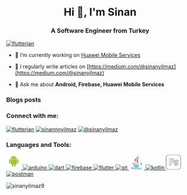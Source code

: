 <h1 align="center">Hi 👋, I'm Sinan</h1>
<h3 align="center">A Software Engineer from Turkey</h3>

<p align="left"> <a href="https://twitter.com/flutterian" target="blank"><img src="https://img.shields.io/twitter/follow/flutterian?logo=twitter&style=for-the-badge" alt="flutterian" /></a> </p>

- 🔭 I’m currently working on [Huawei Mobile Services](https://developer.huawei.com/consumer/en/)

- 📝 I regularly write articles on [https://medium.com/@sinanyilmaz](https://medium.com/@sinanyilmaz)

- 💬 Ask me about **Android, Firebase, Huawei Mobile Services**

### Blogs posts
<!-- BLOG-POST-LIST:START -->
<!-- BLOG-POST-LIST:END -->

<h3 align="left">Connect with me:</h3>
<p align="left">
<a href="https://twitter.com/flutterian" target="blank"><img align="center" src="https://cdn.jsdelivr.net/npm/simple-icons@3.0.1/icons/twitter.svg" alt="flutterian" height="30" width="40" /></a>
<a href="https://linkedin.com/in/sinannnyilmaz" target="blank"><img align="center" src="https://cdn.jsdelivr.net/npm/simple-icons@3.0.1/icons/linkedin.svg" alt="sinannnyilmaz" height="30" width="40" /></a>
<a href="https://medium.com/@sinanyilmaz" target="blank"><img align="center" src="https://cdn.jsdelivr.net/npm/simple-icons@3.0.1/icons/medium.svg" alt="@sinanyilmaz" height="30" width="40" /></a>
</p>

<h3 align="left">Languages and Tools:</h3>
<p align="left"> <a href="https://developer.android.com" target="_blank"> <img src="https://raw.githubusercontent.com/devicons/devicon/master/icons/android/android-original-wordmark.svg" alt="android" width="40" height="40"/> </a> <a href="https://www.arduino.cc/" target="_blank"> <img src="https://cdn.worldvectorlogo.com/logos/arduino-1.svg" alt="arduino" width="40" height="40"/> </a> <a href="https://dart.dev" target="_blank"> <img src="https://www.vectorlogo.zone/logos/dartlang/dartlang-icon.svg" alt="dart" width="40" height="40"/> </a> <a href="https://firebase.google.com/" target="_blank"> <img src="https://www.vectorlogo.zone/logos/firebase/firebase-icon.svg" alt="firebase" width="40" height="40"/> </a> <a href="https://flutter.dev" target="_blank"> <img src="https://www.vectorlogo.zone/logos/flutterio/flutterio-icon.svg" alt="flutter" width="40" height="40"/> </a> <a href="https://git-scm.com/" target="_blank"> <img src="https://www.vectorlogo.zone/logos/git-scm/git-scm-icon.svg" alt="git" width="40" height="40"/> </a> <a href="https://www.java.com" target="_blank"> <img src="https://raw.githubusercontent.com/devicons/devicon/master/icons/java/java-original.svg" alt="java" width="40" height="40"/> </a> <a href="https://kotlinlang.org" target="_blank"> <img src="https://www.vectorlogo.zone/logos/kotlinlang/kotlinlang-icon.svg" alt="kotlin" width="40" height="40"/> </a> <a href="https://www.photoshop.com/en" target="_blank"> <img src="https://raw.githubusercontent.com/devicons/devicon/master/icons/photoshop/photoshop-line.svg" alt="photoshop" width="40" height="40"/> </a> <a href="https://postman.com" target="_blank"> <img src="https://www.vectorlogo.zone/logos/getpostman/getpostman-icon.svg" alt="postman" width="40" height="40"/> </a> </p>

<p><img align="center" src="https://github-readme-stats.vercel.app/api/top-langs?username=sinanyilmaz9&show_icons=true&locale=en&layout=compact" alt="sinanyilmaz9" /></p>

